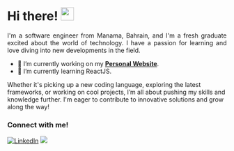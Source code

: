 # Hi there! <img src="https://media.tenor.com/SNL9_xhZl9oAAAAi/waving-hand-joypixels.gif" width="30"/>

<p align ="justify">I'm a software engineer from Manama, Bahrain, and I'm a fresh graduate excited about the world of technology. I have a passion for learning and love diving into new developments in the field. 
 
- 🔭 I’m currently working on my [**Personal Website**](https://mark-trinidad.github.io).
- 🌱 I’m currently learning ReactJS.
 
 Whether it's picking up a new coding language, exploring the latest frameworks, or working on cool projects, I’m all about pushing my skills and knowledge further. I'm eager to contribute to innovative solutions and grow along the way!</p>

### Connect with me!
[<img alt="LinkedIn" src="https://img.shields.io/badge/LinkedIn-%230E76A8.svg?&style=for-the-badge&logo=LinkedIn&logoColor=white" />](https://www.linkedin.com/in/mark-trinidad-work/)
[<img src="https://img.shields.io/badge/Portfolio-%23000000.svg?&style=for-the-badge">](https://mark-trinidad.github.io)

<!--
**mark-trinidad/mark-trinidad** is a ✨ _special_ ✨ repository because its `README.md` (this file) appears on your GitHub profile.

Here are some ideas to get you started:

- 🔭 I’m currently working on ...
- 🌱 I’m currently learning ...
- 👯 I’m looking to collaborate on ...
- 🤔 I’m looking for help with ...
- 💬 Ask me about ...
- 📫 How to reach me: ...
- 😄 Pronouns: ...
- ⚡ Fun fact: ...
-->
